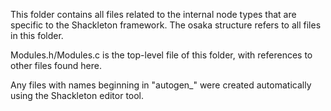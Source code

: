 This folder contains all files related to the internal node types that are specific to the Shackleton framework. The osaka structure refers to all files in this folder.

Modules.h/Modules.c is the top-level file of this folder, with references to other files found here.

Any files with names beginning in "autogen_" were created automatically using the Shackleton editor tool.